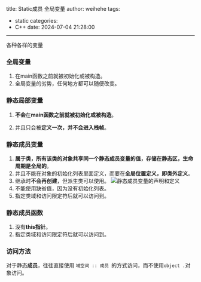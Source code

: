 title: Static成员 全局变量
author: weihehe
tags:
  - static
categories:
  - C++
date: 2024-07-04 21:28:00
---
各种各样的变量
<!-- more -->
### 全局变量
1. 在main函数之前就被初始化或被构造。
2. 全局变量的劣势，任何地方都可以随便改变。

### 静态局部变量

1. **不会**在**main函数之前就被初始化或被构造**。

2. 并且只会被**定义一次，并不会进入栈帧**。

### 静态成员变量

1.  **属于类，所有该类的对象共享同一个静态成员变量的值，存储在静态区，生命周期是全局的**。
2. 并且不能在对象的初始化列表里面定义，而要在**全局位置定义，即类外定义**。
3. 继承时**不会再创建**，但派生类可以使用。
![静态成员变量的声明和定义](/images/pasted-9.png)
4. 不能使用缺省值，因为没有初始化列表。
5. 指定类域和访问限定符后就可以访问到。

### 静态成员函数
1. 没有**this指针**。
2. 指定类域和访问限定符后就可以访问到。

### 访问方法
对于静态**成员**，往往直接使用
`域空间 :: 成员 `的方式访问，而不使用`object .`对象访问。